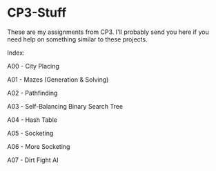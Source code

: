 # CP3-Stuff
These are my assignments from CP3.
I'll probably send you here if you need help on something similar to these projects.

Index:

A00 - City Placing

A01 - Mazes (Generation & Solving)

A02 - Pathfinding

A03 - Self-Balancing Binary Search Tree

A04 - Hash Table

A05 - Socketing

A06 - More Socketing

A07 - Dirt Fight AI
